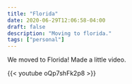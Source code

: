 ```yaml
---
title: "Florida"
date: 2020-06-29T12:06:58-04:00
draft: false
description: "Moving to florida."
tags: ["personal"]
---
```


We moved to Florida! Made a little video.

<!--more-->

{{< youtube oQp7shFk2p8 >}}
